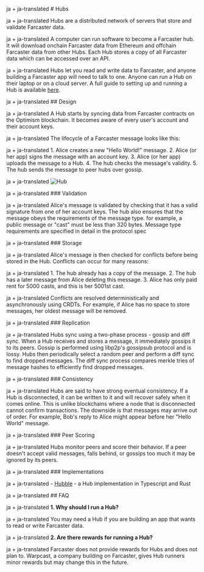ja + ja-translated # Hubs

ja + ja-translated Hubs are a distributed network of servers that store and validate Farcaster data.

ja + ja-translated A computer can run software to become a Farcaster hub. It will download onchain Farcaster data from Ethereum and offchain Farcaster data from other Hubs. Each Hub stores a copy of all Farcaster data which can be accessed over an API.

ja + ja-translated Hubs let you read and write data to Farcaster, and anyone building a Farcaster app will need to talk to one. Anyone can run a Hub on their laptop or on a cloud server. A full guide to setting up and running a Hub is available [here](https://www.thehubble.xyz).

ja + ja-translated ## Design

ja + ja-translated A Hub starts by syncing data from Farcaster contracts on the Optimism blockchain. It becomes aware of every user's account and their account keys.

ja + ja-translated The lifecycle of a Farcaster message looks like this:

ja + ja-translated 1. Alice creates a new "Hello World!" message.
2. Alice (or her app) signs the message with an account key.
3. Alice (or her app) uploads the message to a Hub.
4. The hub checks the message's validity.
5. The hub sends the message to peer hubs over gossip.

ja + ja-translated ![Hub](/assets/hub.png)

ja + ja-translated ### Validation

ja + ja-translated Alice's message is validated by checking that it has a valid signature from one of her account keys. The hub also ensures that the message obeys the requirements of the message type. for example, a public message or "cast" must be less than 320 bytes. Message type requirements are specified in detail in the protocol spec

ja + ja-translated ### Storage

ja + ja-translated Alice's message is then checked for conflicts before being stored in the Hub. Conflicts can occur for many reasons:

ja + ja-translated 1. The hub already has a copy of the message.
2. The hub has a later message from Alice deleting this message.
3. Alice has only paid rent for 5000 casts, and this is her 5001st cast.

ja + ja-translated Conflicts are resolved deterministically and asynchronously using CRDTs. For example, if Alice has no space to store messages, her oldest message will be removed.

ja + ja-translated ### Replication

ja + ja-translated Hubs sync using a two-phase process - gossip and diff sync. When a Hub receives and stores a message, it immediately gossips it to its peers. Gossip is performed using libp2p's gossipsub protocol and is lossy. Hubs then periodically select a random peer and perform a diff sync to find dropped messages. The diff sync process compares merkle tries of message hashes to efficiently find dropped messages.

ja + ja-translated ### Consistency

ja + ja-translated Hubs are said to have strong eventual consistency. If a Hub is disconnected, it can be written to it and will recover safely when it comes online. This is unlike blockchains where a node that is disconnected cannot confirm transactions. The downside is that messages may arrive out of order. For example, Bob's reply to Alice might appear before her "Hello World" message.

ja + ja-translated ### Peer Scoring

ja + ja-translated Hubs monitor peers and score their behavior. If a peer doesn't accept valid messages, falls behind, or gossips too much it may be ignored by its peers.

ja + ja-translated ### Implementations

ja + ja-translated - [Hubble](https://www.thehubble.xyz) - a Hub implementation in Typescript and Rust

ja + ja-translated ## FAQ

ja + ja-translated **1. Why should I run a Hub?**

ja + ja-translated You may need a Hub if you are building an app that wants to read or write Farcaster data.

ja + ja-translated **2. Are there rewards for running a Hub?**

ja + ja-translated Farcaster does not provide rewards for Hubs and does not plan to. Warpcast, a company building on Farcaster, gives Hub runners minor rewards but may change this in the future.
